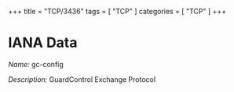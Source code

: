 +++
title = "TCP/3436"
tags = [ "TCP" ]
categories = [ "TCP" ]
+++

# IANA Data

_Name:_ gc-config

_Description:_ GuardControl Exchange Protocol

